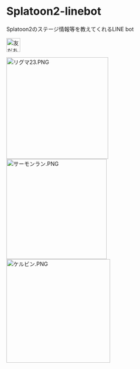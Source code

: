 # Splatoon2-linebot
Splatoon2のステージ情報等を教えてくれるLINE bot

<a href="https://line.me/R/ti/p/%40epv9030p"><img height="36" border="0" alt="友だち追加" src="https://scdn.line-apps.com/n/line_add_friends/btn/ja.png"></a>

<img width="265" alt="リグマ23.PNG" src="https://qiita-image-store.s3.amazonaws.com/0/17012/bf419c43-98b2-4b2c-4881-4cadd1bf47cb.png">


<img width="261" alt="サーモンラン.PNG" src="https://qiita-image-store.s3.amazonaws.com/0/17012/23f2e1a5-6b4e-2016-3ce8-7b98b23299e6.png">

<img width="270" alt="ケルビン.PNG" src="https://qiita-image-store.s3.amazonaws.com/0/17012/58dd157e-2d1d-b92f-d9c2-39c9e61ca7ee.png">



